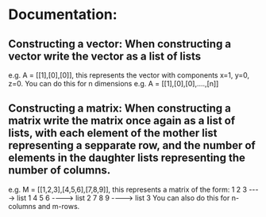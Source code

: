 # Documentation:

## Constructing a vector: When constructing a vector write the vector as a list of lists
e.g. A = [[1],[0],[0]], this represents the vector with components x=1, y=0, z=0. You can do this for n dimensions
e.g. A = [[1],[0],[0],....,[n]]

## Constructing a matrix: When constructing a matrix write the matrix once again as a list of lists, with each element of the mother list representing a sepparate row, and the number of elements in the daughter lists representing the number of columns. 
e.g. M = [[1,2,3],[4,5,6],[7,8,9]], this represents a matrix of the form:  1 2 3 ----> list 1 
                                                                           4 5 6 ----> list 2
                                                                           7 8 9 ----> list 3
You can also do this for n-columns and m-rows.
